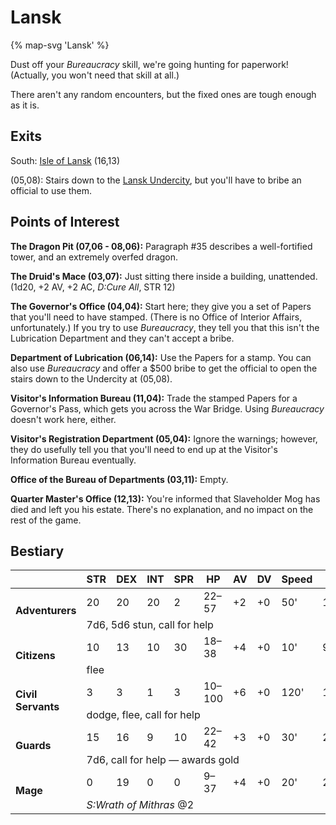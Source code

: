 # Lansk

{% map-svg 'Lansk' %}

Dust off your *Bureaucracy* skill, we're going hunting for paperwork! (Actually, you won't need that skill at all.)

There aren't any random encounters, but the fixed ones are tough enough as it is.

## Exits

South: [Isle of Lansk](/dragon-wars/maps/dilmun) (16,13)

(05,08): Stairs down to the [Lansk Undercity](/dragon-wars/maps/lansk-undercity), but you'll have to bribe an official to use them.

## Points of Interest

**The Dragon Pit (07,06 - 08,06):** Paragraph #35 describes a well-fortified tower, and an extremely overfed dragon.

**The Druid's Mace (03,07):** Just sitting there inside a building, unattended. (1d20, +2 AV, +2 AC, *D:Cure All*, STR 12)

**The Governor's Office (04,04):** Start here; they give you a set of Papers that you'll need to have stamped. (There is no Office of Interior Affairs, unfortunately.) If you try to use *Bureaucracy*, they tell you that this isn't the Lubrication Department and they can't accept a bribe.

**Department of Lubrication (06,14):** Use the Papers for a stamp. You can also use *Bureaucracy* and offer a $500 bribe to get the official to open the stairs down to the Undercity at (05,08).

**Visitor's Information Bureau (11,04):** Trade the stamped Papers for a Governor's Pass, which gets you across the War Bridge. Using *Bureaucracy* doesn't work here, either.

**Visitor's Registration Department (05,04):** Ignore the warnings; however, they do usefully tell you that you'll need to end up at the Visitor's Information Bureau eventually.

**Office of the Bureau of Departments (03,11):** Empty.

**Quarter Master's Office (12,13):** You're informed that Slaveholder Mog has died and left you his estate. There's no explanation, and no impact on the rest of the game.

## Bestiary

<table>
  <thead>
    <tr>
      <th></th>
      <th>STR</th>
      <th>DEX</th>
      <th>INT</th>
      <th>SPR</th>
      <th>HP</th>
      <th>AV</th>
      <th>DV</th>
      <th>Speed</th>
      <th>XP</th>
    </tr>
  </thead>
  <tbody>
    <tr>
      <td rowspan=2><b>Adventurers</b></td>
      <td class="c">20</td>
      <td class="c">20</td>
      <td class="c">20</td>
      <td class="c">2</td>
      <td class="c">22&ndash;57</td>
      <td class="c">+2</td>
      <td class="c">+0</td>
      <td class="c">50'</td>
      <td class="c">140</td>
    </tr><tr>
      <td colspan=9>7d6, 5d6 stun, call for help</td>
    </tr><tr>
      <td rowspan=2><b>Citizens</b></td>
      <td class="c">10</td>
      <td class="c">13</td>
      <td class="c">10</td>
      <td class="c">30</td>
      <td class="c">18&ndash;38</td>
      <td class="c">+4</td>
      <td class="c">+0</td>
      <td class="c">10'</td>
      <td class="c">90</td>
    </tr><tr>
      <td colspan=9>flee</td>
    </tr><tr>
      <td rowspan=2><b>Civil Servants</b></td>
      <td class="c">3</td>
      <td class="c">3</td>
      <td class="c">1</td>
      <td class="c">3</td>
      <td class="c">10&ndash;100</td>
      <td class="c">+6</td>
      <td class="c">+0</td>
      <td class="c">120'</td>
      <td class="c">1</td>
    </tr><tr>
      <td colspan=9>dodge, flee, call for help</td>
    </tr><tr>
      <td rowspan=2><b>Guards</b></td>
      <td class="c">15</td>
      <td class="c">16</td>
      <td class="c">9</td>
      <td class="c">10</td>
      <td class="c">22&ndash;42</td>
      <td class="c">+3</td>
      <td class="c">+0</td>
      <td class="c">30'</td>
      <td class="c">220</td>
    </tr><tr>
      <td colspan=9>7d6, call for help — awards gold</td>
    </tr><tr>
      <td rowspan=2><b>Mage</b></td>
      <td class="c">0</td>
      <td class="c">19</td>
      <td class="c">0</td>
      <td class="c">0</td>
      <td class="c">9&ndash;37</td>
      <td class="c">+4</td>
      <td class="c">+0</td>
      <td class="c">20'</td>
      <td class="c">200</td>
    </tr><tr>
      <td colspan=9><i>S:Wrath of Mithras</i> @2</td>
    </tr>
  </tbody>
</table>
